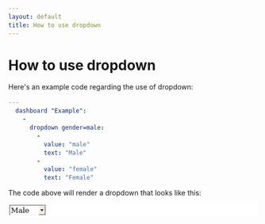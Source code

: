 ```yaml
---
layout: default
title: How to use dropdown
---
```


# How to use dropdown
Here's an example code regarding the use of dropdown: 

```yaml
---
  dashboard "Example": 
    - 
      dropdown gender=male: 
        - 
          value: "male"
          text: "Male"
        - 
          value: "female"
          text: "Female"

```
The code above will render a dropdown that looks like this:

![](../screenshots/dropdown.png)
